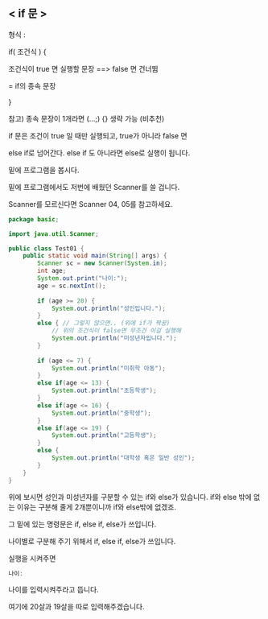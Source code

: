 ## < if 문 >

형식 :

if( 조건식 ) {

조건식이 true 면 실행할 문장 ==> false 면 건너뜀

= if의 종속 문장

}

참고) 종속 문장이 1개라면 (...;) {} 생략 가능 (비추천)

if 문은 조건이 true 일 때만 실행되고, true가 아니라 false 면

else if로 넘어간다. else if 도 아니라면 else로 실행이 됩니다.

밑에 프로그램을 봅시다.

밑에 프로그램에서도 저번에 배웠던 Scanner를 쓸 겁니다.

Scanner를 모르신다면 Scanner 04, 05를 참고하세요.


```java
package basic;

import java.util.Scanner;

public class Test01 {
	public static void main(String[] args) {
		Scanner sc = new Scanner(System.in); 
		int age;
		System.out.print("나이:");
		age = sc.nextInt();
		
		if (age >= 20) {
			System.out.println("성인입니다.");
		} 
		else { // 그렇지 않으면.. (위에 if가 짝꿍)
			// 위의 조건식이 false면 무조건 이걸 실행해
			System.out.println("미성년자입니다.");
		}
		
		if (age <= 7) {
			System.out.println("미취학 아동");
		} 
		else if(age <= 13) {
			System.out.println("초등학생");
		}
		else if(age <= 16) {
			System.out.println("중학생");
		}
		else if(age <= 19) {
			System.out.println("고등학생");
		} 
		else {
			System.out.println("대학생 혹은 일반 성인");
		}
	}
}
```

위에 보시면 성인과 미성년자를 구분할 수 있는 if와 else가 있습니다. if와 else 밖에 없는 이유는 구분해 줄게 2개뿐이니까 if와 else밖에 없겠죠.

그 밑에 있는 명령문은 if, else if, else가 쓰입니다.

나이별로 구분해 주기 위해서 if, else if, else가 쓰입니다.

실행을 시켜주면

```java
나이:
```

나이를 입력시켜주라고 뜹니다.

여기에 20살과 19살을 따로 입력해주겠습니다.
